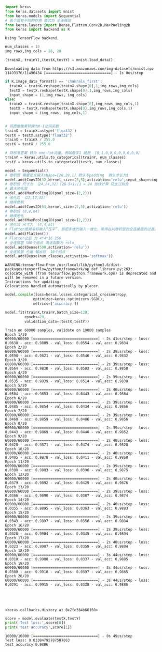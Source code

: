 

```python
import keras
from keras.datasets import mnist
from keras.models import Sequential
# 各个层有不同的作用 依次为 全连接层  
from keras.layers import Dense,Flatten,Conv2D,MaxPooling2D
from keras import backend as K
```

    Using TensorFlow backend.
    


```python
num_classes = 10
img_rows,img_cols = 28, 28
```


```python
(trainX, trainY),(testX,testY) = mnist.load_data()
```

    Downloading data from https://s3.amazonaws.com/img-datasets/mnist.npz
    11493376/11490434 [==============================] - 1s 0us/step
    


```python
if K.image_data_format() == 'channals_first':
  trainX = trainX.reshape(trainX.shape[0],1,img_rows,img_cols)
  testX = testX.reshape(testX.shape[0],1,img_rows,img_cols)
  input_shape = (1,img_rows, img_cols)
else:
  trainX = trainX.reshape(trainX.shape[0],img_rows,img_cols,1)
  testX = testX.reshape(testX.shape[0],img_rows,img_cols,1)
  input_shape = (img_rows, img_cols,1)
 
```


```python
# 将图像像素转换为0-1之间实数
trainX = trainX.astype('float32')
testX = testX.astype('float32')
trainX = trainX / 255.0
testX = testX / 255.0
```


```python
# 将标准答案 转为 one-hot向量。例如数字1 就是  [0,1,0,0,0,0,0,0,0,0] 
trainY = keras.utils.to_categorical(trainY, num_classes)
testY = keras.utils.to_categorical(testY, num_classes)
```


```python
model = Sequential()
# 卷积层 需要定义输入shape=[28,28,1] 默认不padding  默认步长为1
model.add(Conv2D(32,kernel_size=(5,5),activation='relu',input_shape=input_shape))
# 卷积后 尺寸为 （24,24,32）(28-5+1)/1 = 24 加快计算 防止过拟合
# 最大池化层 
model.add(MaxPooling2D(pool_size=(2,2)))
# 池化后 （12,12,32）
# 继续卷积 
model.add(Conv2D(64,kernel_size=(5,5),activation='relu'))
# 卷积后 (8,8,64) 
# 继续池化
model.add(MaxPooling2D(pool_size=(2,2)))
# 池化后 尺寸为  (4,4,64)
# Flatten层用来将输入“压平”，即把多维的输入一维化，常用在从卷积层到全连接层的过渡。Flatten不影响batch的大小。
model.add(Flatten())
# Flatten之后 为 4*4*16 256
# 全连接层 500个结点 激活函数为 relu
model.add(Dense(500,activation='relu'))
# 全连接层 也是 输出层  10个结点  
model.add(Dense(num_classes,activation='softmax'))
```

    WARNING:tensorflow:From /usr/local/lib/python3.6/dist-packages/tensorflow/python/framework/op_def_library.py:263: colocate_with (from tensorflow.python.framework.ops) is deprecated and will be removed in a future version.
    Instructions for updating:
    Colocations handled automatically by placer.
    


```python
model.compile(loss=keras.losses.categorical_crossentropy,
             optimizer=keras.optimizers.SGD(),
             metrics=['accuracy'])
```


```python
model.fit(trainX,trainY,batch_size=128,
         epochs=20,
         validation_data=(testX,testY))
```

    Train on 60000 samples, validate on 10000 samples
    Epoch 1/20
    60000/60000 [==============================] - 2s 41us/step - loss: 0.0638 - acc: 0.9809 - val_loss: 0.0554 - val_acc: 0.9834
    Epoch 2/20
    60000/60000 [==============================] - 2s 39us/step - loss: 0.0598 - acc: 0.9821 - val_loss: 0.0546 - val_acc: 0.9832
    Epoch 3/20
    60000/60000 [==============================] - 2s 39us/step - loss: 0.0564 - acc: 0.9830 - val_loss: 0.0503 - val_acc: 0.9858
    Epoch 4/20
    60000/60000 [==============================] - 2s 39us/step - loss: 0.0535 - acc: 0.9839 - val_loss: 0.0514 - val_acc: 0.9838
    Epoch 5/20
    60000/60000 [==============================] - 2s 40us/step - loss: 0.0504 - acc: 0.9853 - val_loss: 0.0443 - val_acc: 0.9864
    Epoch 6/20
    60000/60000 [==============================] - 2s 39us/step - loss: 0.0485 - acc: 0.9854 - val_loss: 0.0434 - val_acc: 0.9866
    Epoch 7/20
    60000/60000 [==============================] - 2s 39us/step - loss: 0.0468 - acc: 0.9859 - val_loss: 0.0486 - val_acc: 0.9856
    Epoch 8/20
    60000/60000 [==============================] - 2s 39us/step - loss: 0.0443 - acc: 0.9869 - val_loss: 0.0440 - val_acc: 0.9852
    Epoch 9/20
    60000/60000 [==============================] - 2s 40us/step - loss: 0.0428 - acc: 0.9871 - val_loss: 0.0474 - val_acc: 0.9828
    Epoch 10/20
    60000/60000 [==============================] - 2s 40us/step - loss: 0.0405 - acc: 0.9878 - val_loss: 0.0411 - val_acc: 0.9868
    Epoch 11/20
    60000/60000 [==============================] - 2s 39us/step - loss: 0.0398 - acc: 0.9883 - val_loss: 0.0396 - val_acc: 0.9875
    Epoch 12/20
    60000/60000 [==============================] - 2s 40us/step - loss: 0.0379 - acc: 0.9892 - val_loss: 0.0429 - val_acc: 0.9876
    Epoch 13/20
    60000/60000 [==============================] - 2s 39us/step - loss: 0.0366 - acc: 0.9890 - val_loss: 0.0387 - val_acc: 0.9874
    Epoch 14/20
    60000/60000 [==============================] - 2s 40us/step - loss: 0.0355 - acc: 0.9895 - val_loss: 0.0363 - val_acc: 0.9883
    Epoch 15/20
    60000/60000 [==============================] - 2s 39us/step - loss: 0.0343 - acc: 0.9897 - val_loss: 0.0356 - val_acc: 0.9884
    Epoch 16/20
    60000/60000 [==============================] - 2s 39us/step - loss: 0.0328 - acc: 0.9904 - val_loss: 0.0345 - val_acc: 0.9894
    Epoch 17/20
    60000/60000 [==============================] - 2s 40us/step - loss: 0.0323 - acc: 0.9907 - val_loss: 0.0359 - val_acc: 0.9884
    Epoch 18/20
    60000/60000 [==============================] - 3s 44us/step - loss: 0.0310 - acc: 0.9908 - val_loss: 0.0337 - val_acc: 0.9885
    Epoch 19/20
    60000/60000 [==============================] - 3s 44us/step - loss: 0.0300 - acc: 0.9910 - val_loss: 0.0397 - val_acc: 0.9865
    Epoch 20/20
    60000/60000 [==============================] - 3s 44us/step - loss: 0.0291 - acc: 0.9915 - val_loss: 0.0338 - val_acc: 0.9886
    




    <keras.callbacks.History at 0x7fe384b66160>




```python
score = model.evaluate(testX,testY)
print('Test loss:',score[0])
print('test accuracy',score[1])
```

    10000/10000 [==============================] - 0s 49us/step
    Test loss: 0.03384795787587063
    test accuracy 0.9886
    
